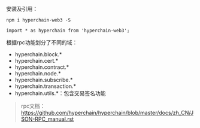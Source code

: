 安装及引用：

```
npm i hyperchain-web3 -S

import * as hyperchain from 'hyperchain-web3'; 
```

根据rpc功能划分了不同的域：
- hyperchain.block.*
- hyperchain.cert.*
- hyperchain.contract.*
- hyperchain.node.*
- hyperchain.subscribe.*
- hyperchain.transaction.*
- hyperchain.utils.*：包含交易签名功能

> rpc文档：https://github.com/hyperchain/hyperchain/blob/master/docs/zh_CN/JSON-RPC_manual.rst